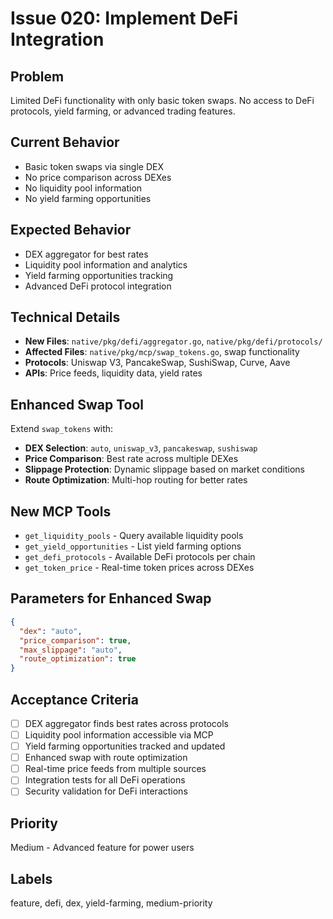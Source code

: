 # Issue 020: Implement DeFi Integration

## Problem
Limited DeFi functionality with only basic token swaps. No access to DeFi protocols, yield farming, or advanced trading features.

## Current Behavior
- Basic token swaps via single DEX
- No price comparison across DEXes
- No liquidity pool information
- No yield farming opportunities

## Expected Behavior
- DEX aggregator for best rates
- Liquidity pool information and analytics
- Yield farming opportunities tracking
- Advanced DeFi protocol integration

## Technical Details
- **New Files**: `native/pkg/defi/aggregator.go`, `native/pkg/defi/protocols/`
- **Affected Files**: `native/pkg/mcp/swap_tokens.go`, swap functionality
- **Protocols**: Uniswap V3, PancakeSwap, SushiSwap, Curve, Aave
- **APIs**: Price feeds, liquidity data, yield rates

## Enhanced Swap Tool
Extend `swap_tokens` with:
- **DEX Selection**: `auto`, `uniswap_v3`, `pancakeswap`, `sushiswap`
- **Price Comparison**: Best rate across multiple DEXes
- **Slippage Protection**: Dynamic slippage based on market conditions
- **Route Optimization**: Multi-hop routing for better rates

## New MCP Tools
- `get_liquidity_pools` - Query available liquidity pools
- `get_yield_opportunities` - List yield farming options
- `get_defi_protocols` - Available DeFi protocols per chain
- `get_token_price` - Real-time token prices across DEXes

## Parameters for Enhanced Swap
```json
{
  "dex": "auto",
  "price_comparison": true,
  "max_slippage": "auto",
  "route_optimization": true
}
```

## Acceptance Criteria
- [ ] DEX aggregator finds best rates across protocols
- [ ] Liquidity pool information accessible via MCP
- [ ] Yield farming opportunities tracked and updated
- [ ] Enhanced swap with route optimization
- [ ] Real-time price feeds from multiple sources
- [ ] Integration tests for all DeFi operations
- [ ] Security validation for DeFi interactions

## Priority
Medium - Advanced feature for power users

## Labels
feature, defi, dex, yield-farming, medium-priority
